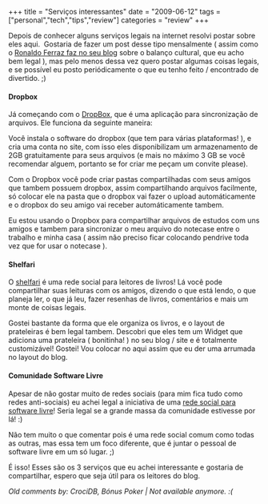 +++
title = "Serviços interessantes"
date = "2009-06-12"
tags = ["personal","tech","tips","review"]
categories = "review"
+++

Depois de conhecer alguns serviços legais na internet resolvi postar sobre eles aqui.  Gostaria de fazer um post desse tipo mensalmente ( assim como o [Ronaldo Ferraz faz no seu blog](http://logbr.reflectivesurface.com "Blog do Ronaldo Ferraz") sobre o balanço cultural, que eu acho bem legal ), mas pelo menos dessa vez quero postar algumas coisas legais, e se possível eu posto periódicamente o que eu tenho feito / encontrado de divertido. ;)

#### Dropbox

Já começando com o [DropBox](https://www.getdropbox.com), que é
uma aplicação para sincronização de arquivos. Ele funciona da seguinte
maneira:

Você instala o software do dropbox (que tem para várias plataformas!
), e cria uma conta no site, com isso eles disponibilizam um
armazenamento de 2GB gratuitamente para seus arquivos (e mais no
máximo 3 GB se você recomendar alguem, portanto se for criar me peçam
um convite please).

Com o Dropbox você pode criar pastas compartilhadas com seus amigos
que tambem possuem dropbox, assim compartilhando arquivos facilmente,
só colocar ele na pasta que o dropbox vai fazer o upload
automáticamente e o dropbox do seu amigo vai receber automáticamente
tambem.

Eu estou usando o Dropbox para compartilhar arquivos de estudos com
uns amigos e tambem para sincronizar o meu arquivo do notecase entre o
trabalho e minha casa ( assim não preciso ficar colocando pendrive
toda vez que for usar o notecase ).

#### Shelfari

O [shelfari](http://www.shelfari.com/pothix "Shelfari") é uma rede
social para leitores de livros! Lá você pode compartilhar suas
leituras com os amigos, dizendo o que está lendo, o que planeja ler, o
que já leu, fazer resenhas de livros, comentários e mais um monte de
coisas legais.

Gostei bastante da forma que ele organiza os livros, e o layout de
prateleiras é bem legal tambem. Descobri que eles tem um Widget que
adiciona uma prateleira ( bonitinha! ) no seu blog / site e é
totalmente customizável! Gostei! Vou colocar no aqui assim que eu der
uma arrumada no layout do blog.

#### Comunidade Software Livre

Apesar de não gostar muito de redes sociais (para mim fica tudo como
redes anti-sociais) eu achei legal a iniciativa de uma
[rede social para software livre](http://softwarelivre.org/pothix "Software Livre")!
Seria legal se a grande massa da comunidade estivesse por lá!
:)

Não tem muito o que comentar pois é uma rede social comum como todas
as outras, mas essa tem um foco diferente, que é juntar o pessoal de
software livre em um só lugar. ;)

É isso! Esses são os 3 serviços que eu achei interessante e gostaria
de compartilhar, espero que seja útil para os leitores do blog.



_Old comments by: CrociDB, Bónus Poker | Not available anymore. :(_
